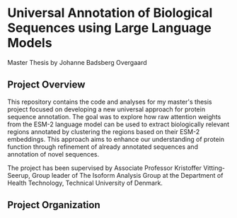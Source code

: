 # Universal Annotation of Biological Sequences using Large Language Models

Master Thesis by Johanne Badsberg Overgaard

## Project Overview

This repository contains the code and analyses for my master's thesis project focused on developing a new universal approach for protein sequence annotation. The goal was to explore how raw attention weights from the ESM-2 language model can be used to extract biologically relevant regions annotated by clustering the regions based on their ESM-2 embeddings. This approach aims to enhance our understanding of protein function through refinement of already annotated sequences and annotation of novel sequences. 

The project has been supervised by Associate Professor Kristoffer Vitting-Seerup, Group leader of The Isoform Analysis Group at the Department of Health Technology, Technical University of Denmark.

## Project Organization

